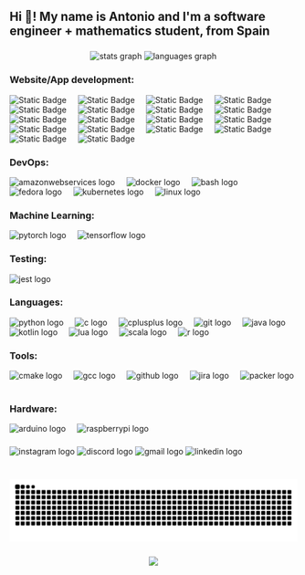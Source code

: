 <h2 align="left">Hi 👋! My name is Antonio and I'm a software engineer + mathematics student, from Spain</h2>

###

<div align="center">
  <img src="https://github-readme-stats.vercel.app/api?username=aperezmarquez&hide_title=false&hide_rank=false&show_icons=true&include_all_commits=true&count_private=true&disable_animations=false&theme=dracula&locale=en&hide_border=false" height="150" alt="stats graph"  />
  <img src="https://github-readme-stats.vercel.app/api/top-langs?username=aperezmarquez&locale=en&hide_title=false&layout=compact&card_width=320&langs_count=5&theme=dracula&hide_border=false" height="150" alt="languages graph"  />
</div> 

###

<h3 align="left">Website/App development: </h3>
<div align="left">
    <img alt="Static Badge" src="https://img.shields.io/badge/JavaScript-F7DF1E?style=for-the-badge&logo=javascript&logoColor=F7DF1E&labelColor=gray"> 
    <img width="12" />
    <img alt="Static Badge" src="https://img.shields.io/badge/React-61DAFB?style=for-the-badge&logo=react&logoColor=61DAFB&labelColor=gray">
    <img width="12" />
    <img alt="Static Badge" src="https://img.shields.io/badge/AndroidStudio-3DDC84?style=for-the-badge&logo=androidstudio&logoColor=3DDC84&labelColor=gray">
    <img width="12" />
    <img alt="Static Badge" src="https://img.shields.io/badge/HTML5-E34F26?style=for-the-badge&logo=html5&logoColor=E34F26&labelColor=gray"> 
    <img width="12" />
    <img alt="Static Badge" src="https://img.shields.io/badge/CSS3-1572B6?style=for-the-badge&logo=css3&logoColor=1572B6&labelColor=gray">
    <img width="12" />
    <img alt="Static Badge" src="https://img.shields.io/badge/Express-000000?style=for-the-badge&logo=express&logoColor=000000&labelColor=gray">
    <img width="12" />
    <img alt="Static Badge" src="https://img.shields.io/badge/NextJS-000000?style=for-the-badge&logo=next.js&logoColor=000000&labelColor=gray"> 
    <img width="12" />
    <img alt="Static Badge" src="https://img.shields.io/badge/NodeJS-5FA04E?style=for-the-badge&logo=node.js&logoColor=5FA04E&labelColor=gray">
    <img width="12" />
    <img alt="Static Badge" src="https://img.shields.io/badge/NPM-CB3837?style=for-the-badge&logo=npm&logoColor=CB3837&labelColor=gray">
    <img width="12" />
    <img alt="Static Badge" src="https://img.shields.io/badge/Firebase-DD2C00?style=for-the-badge&logo=firebase&logoColor=DD2C00&labelColor=gray">
    <img width="12" />
    <img alt="Static Badge" src="https://img.shields.io/badge/MongoDB-47A248?style=for-the-badge&logo=mongodb&logoColor=47A248&labelColor=gray">
    <img width="12" />
    <img alt="Static Badge" src="https://img.shields.io/badge/MySQL-4479A1?style=for-the-badge&logo=mysql&logoColor=4479A1&labelColor=gray">
    <img width="12" />
    <img alt="Static Badge" src="https://img.shields.io/badge/Neo4j-4581C3?style=for-the-badge&logo=neo4j&logoColor=4581C3&labelColor=gray">
    <img width="12" />
    <img alt="Static Badge" src="https://img.shields.io/badge/Redis-FF4438?style=for-the-badge&logo=redis&logoColor=FF4438&labelColor=gray">
    <img width="12" />
    <img alt="Static Badge" src="https://img.shields.io/badge/Sass-CC6699?style=for-the-badge&logo=sass&logoColor=CC6699&labelColor=gray">
    <img width="12" />
    <img alt="Static Badge" src="https://img.shields.io/badge/Sequelize-52B0E7?style=for-the-badge&logo=sequelize&logoColor=52B0E7&labelColor=gray">
    <img width="12" />
    <img alt="Static Badge" src="https://img.shields.io/badge/Slack-4A154B?style=for-the-badge&logo=slack&logoColor=4A154B&labelColor=gray">
    <img width="12" />
    <img alt="Static Badge" src="https://img.shields.io/badge/Swagger-85EA2D?style=for-the-badge&logo=swagger&logoColor=85EA2D&labelColor=gray">
</div>

<h3 align="left">DevOps: </h3>
<div align="left">
    <img src="https://cdn.jsdelivr.net/gh/devicons/devicon/icons/amazonwebservices/amazonwebservices-line-wordmark.svg" height="30" alt="amazonwebservices logo"  />
    <img width="12" />
    <img src="https://cdn.jsdelivr.net/gh/devicons/devicon/icons/docker/docker-original.svg" height="30" alt="docker logo"  />
    <img width="12" />
    <img src="https://cdn.jsdelivr.net/gh/devicons/devicon/icons/bash/bash-original.svg" height="30" alt="bash logo"  />
    <img width="12" />
    <img src="https://cdn.jsdelivr.net/gh/devicons/devicon/icons/fedora/fedora-original.svg" height="30" alt="fedora logo"  />
    <img width="12" />
    <img src="https://cdn.jsdelivr.net/gh/devicons/devicon/icons/kubernetes/kubernetes-plain.svg" height="30" alt="kubernetes logo"  />
    <img width="12" />
    <img src="https://cdn.jsdelivr.net/gh/devicons/devicon/icons/linux/linux-original.svg" height="30" alt="linux logo"  />
    <img width="12" />
</div>

<h3 align="left">Machine Learning: </h3>
<div align="left">
    <img src="https://cdn.jsdelivr.net/gh/devicons/devicon/icons/pytorch/pytorch-original.svg" height="30" alt="pytorch logo"  />
    <img width="12" />
    <img src="https://cdn.jsdelivr.net/gh/devicons/devicon/icons/tensorflow/tensorflow-original.svg" height="30" alt="tensorflow logo"  />
    <img width="12" />

</div>

<h3 align="left">Testing: </h3>
<div align="left">
    <img src="https://cdn.jsdelivr.net/gh/devicons/devicon/icons/jest/jest-plain.svg" height="30" alt="jest logo"  />
    <img width="12" />
</div>

<h3 align="left">Languages: </h3>
<div align="left">
    <img src="https://cdn.jsdelivr.net/gh/devicons/devicon/icons/python/python-original.svg" height="30" alt="python logo"  />
    <img width="12" />
    <img src="https://cdn.jsdelivr.net/gh/devicons/devicon/icons/c/c-original.svg" height="30" alt="c logo"  />
    <img width="12" />
    <img src="https://cdn.jsdelivr.net/gh/devicons/devicon/icons/cplusplus/cplusplus-original.svg" height="30" alt="cplusplus logo"  />
    <img width="12" />
    <img src="https://cdn.jsdelivr.net/gh/devicons/devicon/icons/git/git-original.svg" height="30" alt="git logo"  />
    <img width="12" />
    <img src="https://cdn.jsdelivr.net/gh/devicons/devicon/icons/java/java-original.svg" height="30" alt="java logo"  />
    <img width="12" />
    <img src="https://cdn.jsdelivr.net/gh/devicons/devicon/icons/kotlin/kotlin-original.svg" height="30" alt="kotlin logo"  />
    <img width="12" />
    <img src="https://cdn.jsdelivr.net/gh/devicons/devicon/icons/lua/lua-original.svg" height="30" alt="lua logo"  />
    <img width="12" />
    <img src="https://cdn.jsdelivr.net/gh/devicons/devicon/icons/scala/scala-original.svg" height="30" alt="scala logo"  />
    <img width="12" />
    <img src="https://cdn.jsdelivr.net/gh/devicons/devicon/icons/r/r-original.svg" height="30" alt="r logo"  />
    <img width="12" />
</div>

<h3 align="left">Tools: </h3>
<div align="left">
    <img src="https://cdn.jsdelivr.net/gh/devicons/devicon/icons/cmake/cmake-original.svg" height="30" alt="cmake logo"  />
    <img width="12" />
    <img src="https://cdn.jsdelivr.net/gh/devicons/devicon/icons/gcc/gcc-original.svg" height="30" alt="gcc logo"  />
    <img width="12" /> 
    <img src="https://cdn.jsdelivr.net/gh/devicons/devicon/icons/github/github-original.svg" height="30" alt="github logo"  />
    <img width="12" />
    <img src="https://cdn.jsdelivr.net/gh/devicons/devicon/icons/jira/jira-original.svg" height="30" alt="jira logo"  />
    <img width="12" />
    <img src="https://cdn.jsdelivr.net/gh/devicons/devicon/icons/packer/packer-original.svg" height="30" alt="packer logo"  />
    <img width="12" />
</div>

<h3 align="left">Hardware: </h3>
<div align="left">
    <img src="https://cdn.jsdelivr.net/gh/devicons/devicon/icons/arduino/arduino-original.svg" height="30" alt="arduino logo"  />
    <img width="12" />
    <img src="https://cdn.jsdelivr.net/gh/devicons/devicon/icons/raspberrypi/raspberrypi-original.svg" height="30" alt="raspberrypi logo"  />
    <img width="12" />
</div>

###

<div align="left"> 
  <img src="https://img.shields.io/static/v1?message=@antuan_pm&logo=instagram&label=&color=E4405F&logoColor=white&labelColor=&style=for-the-badge" height="35" alt="instagram logo"  /> 
  <img src="https://img.shields.io/static/v1?message=Coliflooor%232408&logo=discord&label=&color=7289DA&logoColor=white&labelColor=&style=for-the-badge" height="35" alt="discord logo"  />
  <img src="https://img.shields.io/static/v1?message=aperezmarquez.business@gmail.com&logo=gmail&label=&color=D14836&logoColor=white&labelColor=&style=for-the-badge" height="35" alt="gmail logo"  />
  <img src="https://img.shields.io/static/v1?message=Antonio-Perez-Marquez&logo=linkedin&label=&color=0077B5&logoColor=white&labelColor=&style=for-the-badge" height="35" alt="linkedin logo"  />
</div>

###

<br clear="both">

<img src="https://raw.githubusercontent.com/aperezmarquez/aperezmarquez/output/snake.svg" alt="Snake animation" />

###

<div align="center">
  <img src="https://profile-counter.glitch.me/aperezmarquez/count.svg?"  />
</div>

###
